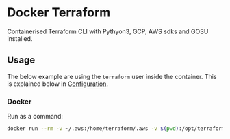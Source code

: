 # Docker Terraform
Containerised Terraform CLI with Pythyon3, GCP, AWS sdks and GOSU installed.

## Usage
The below example are using the `terraform` user inside the container.
This is explained below in [Configuration](#configuration).

### Docker
Run as a command:

```bash
docker run --rm -v ~/.aws:/home/terraform/.aws -v $(pwd):/opt/terraform sivakumarvunnam/terraform --version
```

